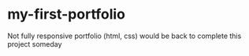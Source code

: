 # my-first-portfolio
Not fully responsive portfolio (html, css)
would be back to complete this project someday

